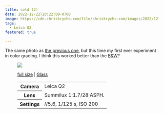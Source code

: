 ```yaml
---
title: cold (2)
date: 2022-12-22T20:22:00-0700
image: https://cdn.chriskrycho.com/file/chriskrycho-com/images/2022/12-22%20cold%202%20(thumb).jpg
tags:
  - Leica Q2
featured: true

---
```


The same photo as [the previous one](https://v5.chriskrycho.com/photos/cold/), but this time my first ever experiment in color grading. I think this worked better than the <abbr title="black and white">B&W</abbr>?

<figure>

<img src="https://cdn.chriskrycho.com/file/chriskrycho-com/images/2022/12-22%20cold%202%20(thumb).jpg">

<figcaption>
<p><a href="https://cdn.chriskrycho.com/file/chriskrycho-com/images/2022/12-22%20cold%202.jpg">full size</a> | <a href="https://glass.photo/chriskrycho/5s60dExT7HaWNQzVxrepzF">Glass</a></p>
</figcaption>

<table>
<tr><th scope="row">Camera</th><td>Leica Q2</td></tr>
<tr><th scope="row">Lens</th><td>Summilux 1:1.7/28 <span class="smcp">ASPH</span>.</td></tr>
<tr><th scope="row">Settings</th><td>𝑓/5.6, 1/125 s, <span class="smcp">ISO</span> 200</td></tr>
</table>

</figure>